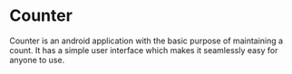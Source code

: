 # Counter

Counter is an android application with the basic purpose of maintaining a count. It has a simple user interface which makes it seamlessly easy for anyone to use.
